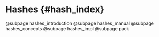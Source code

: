 # Hashes {#hash_index}

@subpage hashes_introduction @subpage hashes_manual @subpage hashes_concepts @subpage hashes_impl @subpage pack